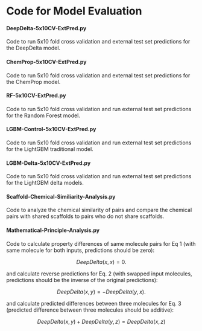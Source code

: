 # Code for Model Evaluation

#### DeepDelta-5x10CV-ExtPred.py
Code to run 5x10 fold cross validation and external test set predictions for the DeepDelta model. 

#### ChemProp-5x10CV-ExtPred.py
Code to run 5x10 fold cross validation and external test set predictions for the ChemProp model. 

#### RF-5x10CV-ExtPred.py
Code to run 5x10 fold cross validation and run external test set predictions for the Random Forest model. 

#### LGBM-Control-5x10CV-ExtPred.py
Code to run 5x10 fold cross validation and run external test set predictions for the LightGBM traditional model. 

#### LGBM-Delta-5x10CV-ExtPred.py
Code to run 5x10 fold cross validation and run external test set predictions for the LightGBM delta models. 

#### Scaffold-Chemical-Similiarity-Analysis.py
Code to analyze the chemical similarity of pairs and compare the chemical pairs with shared scaffolds to pairs who do not share scaffolds. 

#### Mathematical-Principle-Analysis.py
Code to calculate property differences of same molecule pairs for Eq 1 (with same molecule for both inputs, predictions should be zero): 
```math
DeepDelta(x,x)= 0. 
```
and calculate reverse predictions for Eq. 2 (with swapped input molecules, predictions should be the inverse of the original predictions):
```math
DeepDelta(x,y)= -DeepDelta(y,x).
```

and calculate predicted differences between three molecules for Eq. 3 (predicted difference between three molecules should be additive):
```math
DeepDelta(x,y) + DeepDelta(y,z)= DeepDelta(x,z)
```
